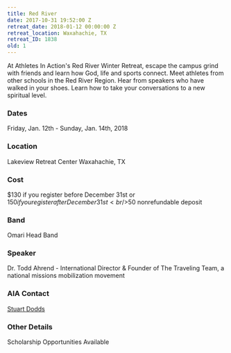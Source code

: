```yaml
---
title: Red River
date: 2017-10-31 19:52:00 Z
retreat_date: 2018-01-12 00:00:00 Z
retreat_location: Waxahachie, TX
retreat_ID: 1838
old: 1
---
```


At Athletes In Action's Red River Winter Retreat, escape the campus grind with friends and learn how God, life and sports connect. Meet athletes from other schools in the Red River Region. Hear from speakers who have walked in your shoes. Learn how to take your conversations to a new spiritual level.

### Dates  
Friday, Jan. 12th -  Sunday, Jan. 14th, 2018

### Location  
Lakeview Retreat Center Waxahachie, TX

### Cost  
$130 if you register before December 31st or $150 if you register after December 31st 
<br />$50 nonrefundable deposit

### Band
Omari Head Band

### Speaker  
Dr. Todd Ahrend - International Director & Founder of The Traveling Team, a national missions mobilization movement

### AIA Contact  
[Stuart Dodds](mailto:stuart.dodds@athletesinaction.org)

### Other Details 
Scholarship Opportunities Available 